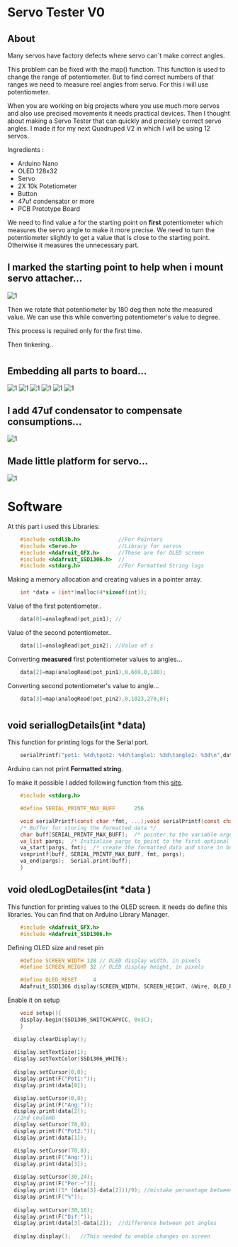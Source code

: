 # Servo Tester V0
## About 
Many servos have factory defects where servo can`t make correct angles.
 
This problem can be fixed with the map() function. This function is used to change the range of potentiometer. But to find correct numbers of that ranges we need to measure reel angles from servo. For this i will use potentiometer.

When you are working on big projects where you use much more servos and also use precised movements it needs practical devices. Then I thought about making a Servo Tester that can quickly and precisely correct servo angles. I made it for my next Quadruped V2 in which I will be using 12 servos. 

Ingredients :
- Arduino Nano 
- OLED 128x32
- Servo 
- 2X 10k Potetiometer
- Button  
- 47uf condensator or more
- PCB Prototype Board
  
We need to find value a for the starting point on **first** potentiometer which measures the servo angle to make it more precise. We need to turn the potentiometer slightly to get a value that is close to the starting point. Otherwise it measures the unnecessary part. 

 ## I marked the starting point to help when i mount servo attacher...
![1](/images/1.png)

Then we rotate that potentiometer by 180 deg then note the measured value. We can use this while converting potentiometer's value to degree.

This process is required only for the first time.

Then tinkering..
#
## Embedding all parts to board...
![1](images/IMG_20220101_171009.jpg)
![1](images/IMG_20220101_173322.jpg)
![1](images/IMG_20220101_173332.jpg)
![1](images/IMG_20220101_182704.jpg)
![1](images/IMG_20220101_182711.jpg)
![1](images/IMG_20220101_215255.jpg)
## I add 47uf condensator to compensate consumptions...
![1](/images/IMG_20220101_225646.jpg)
## Made little platform for servo...
![1](/images/IMG_20220102_024539.jpg)
#
# Software
At this part i used this Libraries:
```c
    #include <stdlib.h>            //For Pointers
    #include <Servo.h>             //Library for servos
    #include <Adafruit_GFX.h>      //These are for OLED screen
    #include <Adafruit_SSD1306.h>  //
    #include <stdarg.h>            //For Formatted String logs
```

Making a memory allocation and creating values in a pointer array.
```c
    int *data = (int*)malloc(4*sizeof(int));     
```
Value of the first potentiometer..
```c
    data[0]=analogRead(pot_pin1); //
```
Value of the second potentiometer..
```c
    data[1]=analogRead(pot_pin2); //Value of s
```
   Converting **measured** first potentiometer values to angles...
```c
    data[2]=map(analogRead(pot_pin1),0,669,0,180);
```
Converting  second potentiometer's value to angle...
```c
    data[3]=map(analogRead(pot_pin2),0,1023,270,0);
```
#
##  void seriallogDetails(int *data)
This function for printing logs for the Serial port.
```c
    serialPrintf("pot1: %4d\tpot2: %4d\tangle1: %3d\tangle2: %3d\n",data[0],data[1],data[2],data[3]);
```
Arduino can not print **Formatted string**.

To make it possible I added following function from this [site](https://medium.com/@kslooi/print-formatted-data-in-arduino-serial-aaea9ca840e3).
```C
    #include <stdarg.h>

    #define SERIAL_PRINTF_MAX_BUFF      256

    void serialPrintf(const char *fmt, ...);void serialPrintf(const char *fmt, ...) {
    /* Buffer for storing the formatted data */
    char buff[SERIAL_PRINTF_MAX_BUFF];  /* pointer to the variable arguments list */
    va_list pargs;  /* Initialise pargs to point to the first optional argument */
    va_start(pargs, fmt);  /* create the formatted data and store in buff */
    vsnprintf(buff, SERIAL_PRINTF_MAX_BUFF, fmt, pargs);
    va_end(pargs);  Serial.print(buff);
    }
```

## void oledLogDetailes(int *data )
This function for printing values to the OLED screen.
it needs do define this libraries. You can find that on Arduino Library Manager.
```c
    #include <Adafruit_GFX.h>
    #include <Adafruit_SSD1306.h>
```
Defining OLED size and reset pin
```C
    #define SCREEN_WIDTH 128 // OLED display width, in pixels
    #define SCREEN_HEIGHT 32 // OLED display height, in pixels

    #define OLED_RESET     4 
    Adafruit_SSD1306 display(SCREEN_WIDTH, SCREEN_HEIGHT, &Wire, OLED_RESET);
```
Enable it on setup
```c
    void setup(){
    display.begin(SSD1306_SWITCHCAPVCC, 0x3C);
    }
```
```c
  display.clearDisplay();
  
  display.setTextSize(1); 
  display.setTextColor(SSD1306_WHITE);
  
  display.setCursor(0,0);
  display.print(F("Pot1:"));
  display.print(data[0]);

  display.setCursor(0,8);
  display.print(F("Ang:"));
  display.print(data[2]);
  //2nd coulomb
  display.setCursor(70,0);
  display.print(F("Pot2:"));
  display.print(data[1]);

  display.setCursor(70,8);
  display.print(F("Ang:"));
  display.print(data[3]);
           
  display.setCursor(30,24);             
  display.print(F("Per:~"));
  display.print((5* (data[3]-data[2]))/9); //mistake persentage between angles
  display.print(F("%"));
  
  display.setCursor(30,16);
  display.print(F("Dif:"));
  display.print(data[3]-data[2]);  //difference between pot angles
  
  display.display();   //This needed to enable changes on screen



